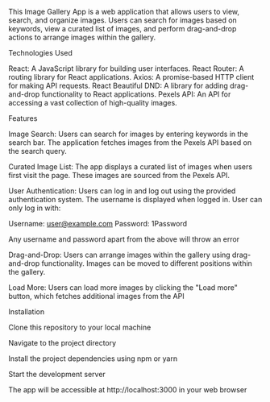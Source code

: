 This Image Gallery App is a web application that allows users to view, search, and organize images. Users can search for images based on keywords, view a curated list of images, and perform drag-and-drop actions to arrange images within the gallery.

Technologies Used

React: A JavaScript library for building user interfaces.
React Router: A routing library for React applications.
Axios: A promise-based HTTP client for making API requests.
React Beautiful DND: A library for adding drag-and-drop functionality to React applications.
Pexels API: An API for accessing a vast collection of high-quality images.


Features

Image Search: Users can search for images by entering keywords in the search bar. The application fetches images from the Pexels API based on the search query.

Curated Image List: The app displays a curated list of images when users first visit the page. These images are sourced from the Pexels API.

User Authentication: Users can log in and log out using the provided authentication system. The username is displayed when logged in. User can only log in with:

Username: user@example.com Password: 1Password

Any username and password apart from the above will throw an error

Drag-and-Drop: Users can arrange images within the gallery using drag-and-drop functionality. Images can be moved to different positions within the gallery.

Load More: Users can load more images by clicking the "Load more" button, which fetches additional images from the API


Installation

Clone this repository to your local machine

Navigate to the project directory

Install the project dependencies using npm or yarn

Start the development server

The app will be accessible at http://localhost:3000 in your web browser